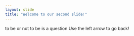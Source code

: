 ```yaml
---
layout: slide
title: "Welcome to our second slide!"
---
```

to be or not to be is a question
Use the left arrow to go back!
